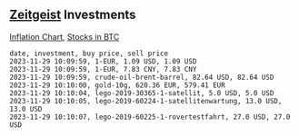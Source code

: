 ## [Zeitgeist](index.html) Investments

[Inflation Chart](https://inflationchart.com),
[Stocks in BTC](https://stonksinbtc.xyz/)

```
date, investment, buy price, sell price
2023-11-29 10:09:59, 1-EUR, 1.09 USD, 1.09 USD
2023-11-29 10:09:59, 1-EUR, 7.83 CNY, 7.83 CNY
2023-11-29 10:09:59, crude-oil-brent-barrel, 82.64 USD, 82.64 USD
2023-11-29 10:10:00, gold-10g, 620.36 EUR, 579.41 EUR
2023-11-29 10:10:04, lego-2019-30365-1-satellit, 5.0 USD, 5.0 USD
2023-11-29 10:10:05, lego-2019-60224-1-satellitenwartung, 13.0 USD, 13.0 USD
2023-11-29 10:10:07, lego-2019-60225-1-rovertestfahrt, 27.0 USD, 27.0 USD
```
